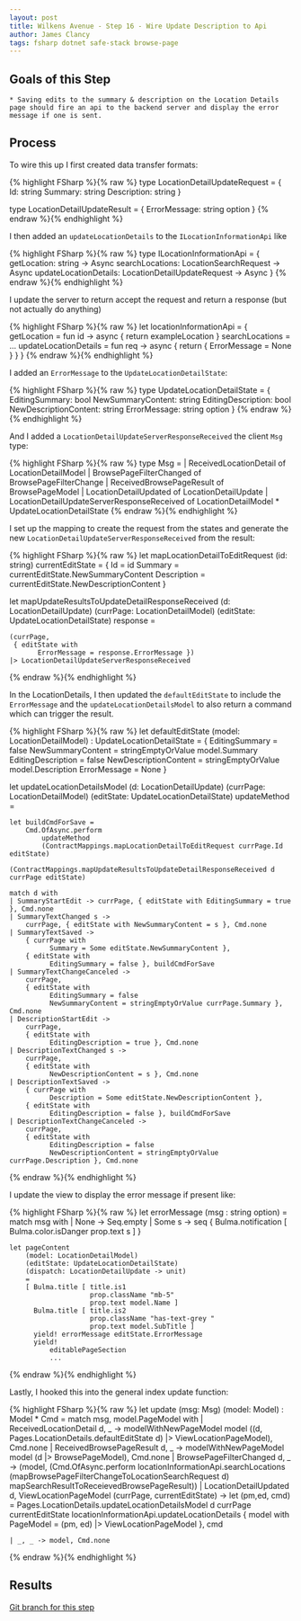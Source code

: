 ```yaml
---
layout: post
title: Wilkens Avenue - Step 16 - Wire Update Description to Api
author: James Clancy
tags: fsharp dotnet safe-stack browse-page
---
```


## Goals of this Step
    * Saving edits to the summary & description on the Location Details page should fire an api to the backend server and display the error message if one is sent. 

## Process

To wire this up I first created data transfer formats:

{% highlight FSharp %}{% raw %}
type LocationDetailUpdateRequest =
    { Id: string
      Summary: string
      Description: string }

type LocationDetailUpdateResult = { ErrorMessage: string option }
{% endraw %}{% endhighlight %}

I then added an `updateLocationDetails` to the `ILocationInformationApi` like 

{% highlight FSharp %}{% raw %}
type ILocationInformationApi =
    { getLocation: string -> Async<LocationDetailModel>
      searchLocations: LocationSearchRequest -> Async<LocationSearchResult>
      updateLocationDetails: LocationDetailUpdateRequest -> Async<LocationDetailUpdateResult> }
{% endraw %}{% endhighlight %}

I update the server to return accept the request and return a response (but not actually do anything)

{% highlight FSharp %}{% raw %}
let locationInformationApi =
    { getLocation = fun id -> async { return exampleLocation }
      searchLocations =
          ...
      updateLocationDetails = fun req -> async { return { ErrorMessage = None } }
    }
{% endraw %}{% endhighlight %}

I added an `ErrorMessage` to the `UpdateLocationDetailState`:

{% highlight FSharp %}{% raw %}
type UpdateLocationDetailState =
    { EditingSummary: bool
      NewSummaryContent: string
      EditingDescription: bool
      NewDescriptionContent: string
      ErrorMessage: string option }
{% endraw %}{% endhighlight %}

And I added a `LocationDetailUpdateServerResponseReceived` the client `Msg` type:

{% highlight FSharp %}{% raw %}
type Msg =
    | ReceivedLocationDetail of LocationDetailModel
    | BrowsePageFilterChanged of BrowsePageFilterChange
    | ReceivedBrowsePageResult of BrowsePageModel
    | LocationDetailUpdated of LocationDetailUpdate
    | LocationDetailUpdateServerResponseReceived of LocationDetailModel * UpdateLocationDetailState
{% endraw %}{% endhighlight %}

I set up the mapping to create the request from the states and generate the new `LocationDetailUpdateServerResponseReceived` from the result:

{% highlight FSharp %}{% raw %}
let mapLocationDetailToEditRequest (id: string) currentEditState =
    { Id = id
      Summary = currentEditState.NewSummaryContent
      Description = currentEditState.NewDescriptionContent }

let mapUpdateResultsToUpdateDetailResponseReceived
    (d: LocationDetailUpdate)
    (currPage: LocationDetailModel)
    (editState: UpdateLocationDetailState)
    response
    =

    (currPage,
     { editState with
           ErrorMessage = response.ErrorMessage })
    |> LocationDetailUpdateServerResponseReceived
{% endraw %}{% endhighlight %}


In the LocationDetails, I then updated the `defaultEditState` to include the `ErrorMessage` and the `updateLocationDetailsModel` to also return a command which can trigger the result. 

{% highlight FSharp %}{% raw %}
let defaultEditState (model: LocationDetailModel) : UpdateLocationDetailState =
    { EditingSummary = false
      NewSummaryContent = stringEmptyOrValue model.Summary
      EditingDescription = false
      NewDescriptionContent = stringEmptyOrValue model.Description
      ErrorMessage = None }

let updateLocationDetailsModel
    (d: LocationDetailUpdate)
    (currPage: LocationDetailModel)
    (editState: UpdateLocationDetailState)
    updateMethod
    =

    let buildCmdForSave =
        Cmd.OfAsync.perform
            updateMethod
            (ContractMappings.mapLocationDetailToEditRequest currPage.Id editState)
            (ContractMappings.mapUpdateResultsToUpdateDetailResponseReceived d currPage editState)

    match d with
    | SummaryStartEdit -> currPage, { editState with EditingSummary = true }, Cmd.none
    | SummaryTextChanged s ->
        currPage, { editState with NewSummaryContent = s }, Cmd.none
    | SummaryTextSaved ->
        { currPage with
              Summary = Some editState.NewSummaryContent },
        { editState with
              EditingSummary = false }, buildCmdForSave
    | SummaryTextChangeCanceled ->
        currPage,
        { editState with
              EditingSummary = false
              NewSummaryContent = stringEmptyOrValue currPage.Summary }, Cmd.none
    | DescriptionStartEdit ->
        currPage,
        { editState with
              EditingDescription = true }, Cmd.none
    | DescriptionTextChanged s ->
        currPage,
        { editState with
              NewDescriptionContent = s }, Cmd.none
    | DescriptionTextSaved ->
        { currPage with
              Description = Some editState.NewDescriptionContent },
        { editState with
              EditingDescription = false }, buildCmdForSave
    | DescriptionTextChangeCanceled ->
        currPage,
        { editState with
              EditingDescription = false
              NewDescriptionContent = stringEmptyOrValue currPage.Description }, Cmd.none
{% endraw %}{% endhighlight %}

I update the view to display the error message if present like:

{% highlight FSharp %}{% raw %}
    let errorMessage (msg : string option) =
        match msg with
        | None -> Seq.empty
        | Some s -> seq {
            Bulma.notification [
                Bulma.color.isDanger
                prop.text s
                ]
            }

    let pageContent
        (model: LocationDetailModel)
        (editState: UpdateLocationDetailState)
        (dispatch: LocationDetailUpdate -> unit)
        =
        [ Bulma.title [ title.is1
                        prop.className "mb-5"
                        prop.text model.Name ]
          Bulma.title [ title.is2
                        prop.className "has-text-grey "
                        prop.text model.SubTitle ]
          yield! errorMessage editState.ErrorMessage
          yield!
              editablePageSection
              ...
{% endraw %}{% endhighlight %}

Lastly, I hooked this into the general index update function:


{% highlight FSharp %}{% raw %}
let update (msg: Msg) (model: Model) : Model * Cmd<Msg> =
    match msg, model.PageModel with
    | ReceivedLocationDetail d, _ ->
        modelWithNewPageModel
            model
            ((d, Pages.LocationDetails.defaultEditState d)
             |> ViewLocationPageModel),
        Cmd.none
    | ReceivedBrowsePageResult d, _ -> modelWithNewPageModel model (d |> BrowsePageModel), Cmd.none
    | BrowsePageFilterChanged d, _ ->
        (model,
         (Cmd.OfAsync.perform
             locationInformationApi.searchLocations
             (mapBrowsePageFilterChangeToLocationSearchRequest d)
             mapSearchResultToReceievedBrowsePageResult))
    | LocationDetailUpdated d, ViewLocationPageModel (currPage, currentEditState) ->
        let (pm,ed, cmd) =  Pages.LocationDetails.updateLocationDetailsModel d currPage currentEditState locationInformationApi.updateLocationDetails
        { model with
              PageModel =
                 (pm, ed)
                  |> ViewLocationPageModel }, cmd

    | _, _ -> model, Cmd.none
{% endraw %}{% endhighlight %}

## Results

[Git branch for this step](https://github.com/jamesclancy/WilkensAvenue/tree/step-16)